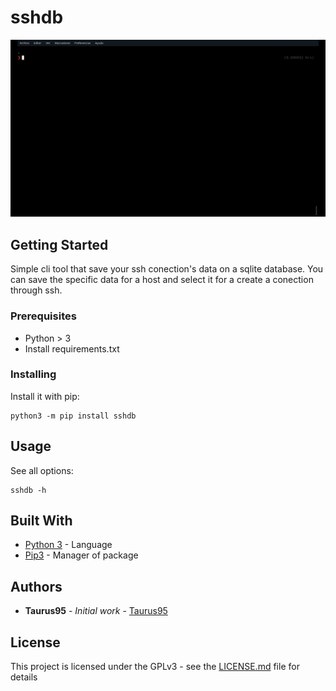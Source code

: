 # sshdb

![Gif of the app](https://github.com/Taurus95/ssh-manager/blob/main/resources/sshdb.gif)

## Getting Started

Simple cli tool that save your ssh conection's data on a sqlite database. You can save the specific data for a host and select it for a create a conection through ssh.

### Prerequisites

- Python > 3
- Install requirements.txt

### Installing

Install it with pip:

```
python3 -m pip install sshdb
```

## Usage

See all options:
```
sshdb -h
```

## Built With

* [Python 3](http://www.dropwizard.io/1.0.2/docs/) - Language
* [Pip3](http://www.dropwizard.io/1.0.2/docs/) - Manager of package

## Authors

* **Taurus95** - *Initial work* - [Taurus95](https://github.com/taurus95)

## License

This project is licensed under the GPLv3 - see the [LICENSE.md](LICENSE.md) file for details
